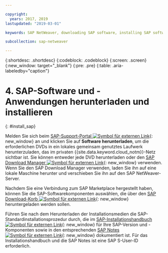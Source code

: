 ```yaml
---

copyright:
  years: 2017, 2019
lastupdated: "2019-03-01"

keywords: SAP NetWeaver, downloading SAP software, installing SAP software, SAP Download Manager, SAP Certified

subcollection: sap-netweaver

---
```


{:shortdesc: .shortdesc}
{:codeblock: .codeblock}
{:screen: .screen}
{:new_window: target="_blank"}
{:pre: .pre}
{:table: .aria-labeledby="caption"}

# 4. SAP-Software und -Anwendungen herunterladen und installieren
{: #install_sap}

Melden Sie sich beim [SAP-Support-Portal ![Symbol für externen Link](../../icons/launch-glyph.svg "Symbol für externen Link")](https://support.sap.com/en/index.html){: new_window} an und klicken Sie auf **Software herunterladen**, um die erforderlichen DVDs in ein lokales gemeinsam genutztes Laufwerk herunterzuladen, das im privaten {{site.data.keyword.cloud_notm}}-Netz sichtbar ist. Sie können entweder jede DVD herunterladen oder den [SAP Download Manager ![Symbol für externen Link](../../icons/launch-glyph.svg "Symbol für externen Link")](https://support.sap.com/software/download-manager/help.html){: new_window} verwenden. Wenn Sie den SAP Download Manager verwenden, laden Sie ihn auf eine lokale Maschine herunter und verschieben Sie ihn auf den SAP NetWeaver-Server.

Nachdem Sie eine Verbindung zum SAP Marketplace hergestellt haben, können Sie die SAP-Softwarekomponenten auswählen, die über den [SAP Download-Korb ![Symbol für externen Link](../../icons/launch-glyph.svg "Symbol für externen Link")](https://websmp210.sap-ag.de/~sapidp/002006825000000233112001/){: new_window} heruntergeladen werden sollen. 

Führen Sie nach dem Herunterladen der Installationsmedien die SAP-Standardinstallationsprozedur durch, die im [SAP-Installationshandbuch ![Symbol für externen Link](../../icons/launch-glyph.svg "Symbol für externen Link")](https://service.sap.com/instguides){: new_window} für Ihre SAP-Version und -Komponenten sowie in den entsprechenden [SAP Notes ![Symbol für externen Link](../icons/launch-glyph.svg "Symbol für externen Link")](https://support.sap.com/notes){: new_window} dokumentiert ist. Für das Installationshandbuch und die SAP Notes ist eine SAP S-User-ID erforderlich. 
